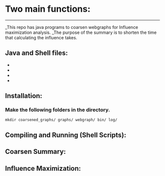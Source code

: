 # Two main functions:
------------------------

 _This repo has java programs to coarsen webgraphs for Influence maximization analysis.
 _The purpose of the summary is to shorten the time that calculating the influence takes.

Java and Shell files:
---------------------

- 
-
-
- 

Installation:
--------------
### Make the following folders in the directory.

`mkdir coarsened_graphs/ graphs/ webgraph/ bin/ log/`


Compiling and Running (Shell Scripts):
--------------------------------------


Coarsen Summary:
----------------




Influence Maximization:
-------------------------


